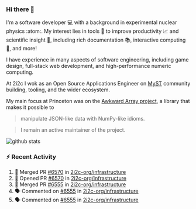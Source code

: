 ### Hi there 👋 

I'm a software developer 💻 with a background in experimental nuclear physics :atom:. My interest lies in tools :wrench: to improve productivity :chart_with_upwards_trend: and scientific insight :telescope:, including rich documentation 📚, interactive computing 🧮, and more! 

I have experience in many aspects of software engineering, including game design, full-stack web development, and high-performance numeric computing. 

At 2i2c I wok as an Open Source Applications Engineer on [MyST](https://github.com/jupyter-book/mystmd) community building, tooling, and the wider ecosystem. 

My main focus at Princeton was on the [Awkward Array project](awkward-array.org/), a library that makes it possible to 
> manipulate JSON-like data with NumPy-like idioms.

> I remain an active maintainer of the project. 

![github stats](https://github-readme-stats.vercel.app/api?username=agoose77&show_icons=true&hide_rank=true&hide_title=true&bg_color=30,e76445,904e95&text_color=efe3ec&icon_color=efe3ec)
<!--
**agoose77/agoose77** is a ✨ _special_ ✨ repository because its `README.md` (this file) appears on your GitHub profile.

Here are some ideas to get you started:

- 🔭 I’m currently working on ...
- 🌱 I’m currently learning ...
- 👯 I’m looking to collaborate on ...
- 🤔 I’m looking for help with ...
- 💬 Ask me about ...
- 📫 How to reach me: ...
- 😄 Pronouns: ...
- ⚡ Fun fact: ...
-->

### :zap: Recent Activity

<!--START_SECTION:activity-->
1. 🎉 Merged PR [#6570](https://github.com/2i2c-org/infrastructure/pull/6570) in [2i2c-org/infrastructure](https://github.com/2i2c-org/infrastructure)
2. 💪 Opened PR [#6570](https://github.com/2i2c-org/infrastructure/pull/6570) in [2i2c-org/infrastructure](https://github.com/2i2c-org/infrastructure)
3. 🎉 Merged PR [#6555](https://github.com/2i2c-org/infrastructure/pull/6555) in [2i2c-org/infrastructure](https://github.com/2i2c-org/infrastructure)
4. 🗣 Commented on [#6555](https://github.com/2i2c-org/infrastructure/pull/6555#issuecomment-3191211613) in [2i2c-org/infrastructure](https://github.com/2i2c-org/infrastructure)
5. 🗣 Commented on [#6555](https://github.com/2i2c-org/infrastructure/pull/6555#issuecomment-3191207093) in [2i2c-org/infrastructure](https://github.com/2i2c-org/infrastructure)
<!--END_SECTION:activity-->
